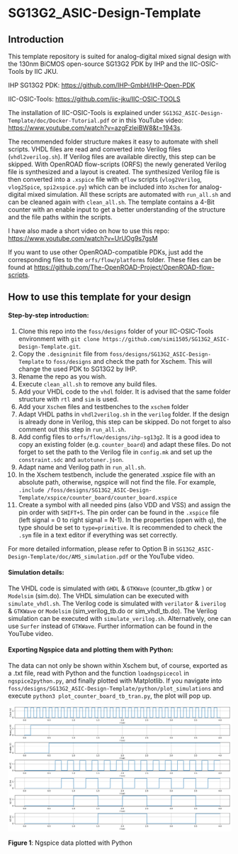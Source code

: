 # SG13G2_ASIC-Design-Template
## Introduction

This template repository is suited for analog-digital mixed signal design with the 130nm BiCMOS open-source SG13G2 PDK by IHP and the IIC-OSIC-Tools by IIC JKU. 

IHP SG13G2 PDK: https://github.com/IHP-GmbH/IHP-Open-PDK

IIC-OSIC-Tools: https://github.com/iic-jku/IIC-OSIC-TOOLS

The installation of IIC-OSIC-Tools is explained under `SG13G2_ASIC-Design-Template/doc/Docker-Tutorial.pdf` or in this YouTube video: https://www.youtube.com/watch?v=azgFzleiBW8&t=1943s.

The recommended folder structure makes it easy to automate with shell scripts. VHDL files are read and converted into Verilog files (`vhdl2verilog.sh`). If Verilog files are available directly, this step can be skipped. With OpenROAD flow-scripts (ORFS) the newly generated Verilog file is synthesized and a layout is created. The synthesized Verilog file is then converted into a `.xspice` file with `qflow` scripts (`vlog2Verilog`, `vlog2Spice`, `spi2xspice.py`) which can be included into `Xschem` for analog-digital mixed simulation. All these scripts are automated with `run_all.sh` and can be cleaned again with `clean_all.sh`. The template contains a 4-Bit counter with an enable input to get a better understanding of the structure and the file paths within the scripts.

I have also made a short video on how to use this repo: https://www.youtube.com/watch?v=UrUOg9s7gsM

If you want to use other OpenROAD-compatible PDKs, just add the corresponding files to the `orfs/flow/platforms` folder. These files can be found at https://github.com/The-OpenROAD-Project/OpenROAD-flow-scripts.

## How to use this template for your design

#### Step-by-step introduction:

1. Clone this repo into the `foss/designs` folder of your IIC-OSIC-Tools environment with `git clone https://github.com/simi1505/SG13G2_ASIC-Design-Template.git`.
2. Copy the `.designinit` file from `foss/designs/SG13G2_ASIC-Design-Template` to `foss/designs` and check the path for Xschem. This will change the used PDK to SG13G2 by IHP.
3. Rename the repo as you wish.
4. Execute `clean_all.sh` to remove any build files.
5. Add your VHDL code to the `vhdl` folder. It is advised that the same folder structure with `rtl` and `sim` is used.
6. Add your `Xschem` files and testbenches to the `xschem` folder
7. Adapt VHDL paths in `vhdl2verilog.sh` in the `verilog` folder. If the design is already done in Verilog, this step can be skipped. Do not forget to also comment out this step in `run_all.sh`.
8. Add config files to `orfs/flow/designs/ihp-sg13g2`. It is a good idea to copy an existing folder (e.g. `counter_board`) and adapt these files. Do not forget to set the path to the Verilog file in `config.mk` and set up the `constraint.sdc` and `autotuner.json`.
9. Adapt name and Verilog path in `run_all.sh`.
10. In the Xschem testbench, include the generated .xspice file with an absolute path, otherwise, ngspice will not find the file. For example, `.include /foss/designs/SG13G2_ASIC-Design-Template/xspice/counter_board/counter_board.xspice`
11. Create a symbol with all needed pins (also VDD and VSS) and assign the pin order with `SHIFT+S`. The pin order can be found in the `.xspice` file (left signal = 0 to right signal = N-1). In the properties (open with `q`), the type should be set to `type=primitive`. It is recommended to check the `.sym` file in a text editor if everything was set correctly.

For more detailed information, please refer to Option B in `SG13G2_ASIC-Design-Template/doc/AMS_simulation.pdf` or the YouTube video.

#### Simulation details:

The VHDL code is simulated with `GHDL` & `GTKWave` (counter_tb.gtkw ) or `Modelsim` (sim.do). The VHDL simulation can be executed with `simulate_vhdl.sh`. The Verilog code is simulated with `verilator` & `iverilog` & `GTKWave` or `Modelsim` (sim_verilog_tb.do or sim_vhdl_tb.do). The Verilog simulation can be executed with `simulate_verilog.sh`. Alternatively, one can use `Surfer` instead of `GTKWave`. Further information can be found in the YouTube video.

#### Exporting Ngspice data and plotting them with Python:

The data can not only be shown within Xschem but, of course, exported as a .txt file, read with Python and the function `loadngspicecol` in `ngspice2python.py`, and finally plotted with Matplotlib. If you navigate into `foss/designs/SG13G2_ASIC-Design-Template/python/plot_simulations` and execute `python3 plot_counter_board_tb_tran.py`, the plot will pop up.

<img src="python\plot_simulations\figures\counter_board_simulation.svg" width="1200"/>

**Figure 1**: Ngspice data plotted with Python
